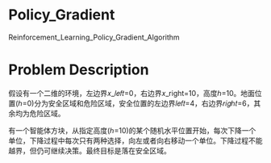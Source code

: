 # Policy_Gradient
Reinforcement_Learning_Policy_Gradient_Algorithm

# Problem Description
假设有一个二维的环境，左边界𝑥_𝑙𝑒𝑓𝑡=0，右边界𝑥_right=10，高度ℎ=10。地面位置(ℎ=0)分为安全区域和危险区域，安全位置的左边界𝑙𝑒𝑓𝑡=4，右边界𝑟𝑖𝑔ℎ𝑡=6，其余均为危险区域。

有一个智能体方块，从指定高度(ℎ=10)的某个随机水平位置开始，每次下降一个单位，下降过程中每次只有两种选择，向左或者向右移动一个单位。下降过程不能越界，但仍可继续决策。最终目标是落在安全区域。


